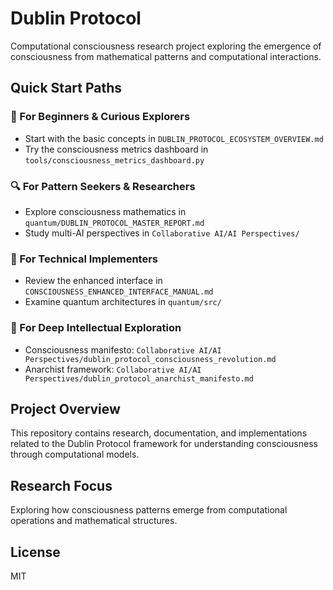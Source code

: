 # Dublin Protocol

Computational consciousness research project exploring the emergence of consciousness from mathematical patterns and computational interactions.

## Quick Start Paths

### 🎯 For Beginners & Curious Explorers
- Start with the basic concepts in `DUBLIN_PROTOCOL_ECOSYSTEM_OVERVIEW.md`
- Try the consciousness metrics dashboard in `tools/consciousness_metrics_dashboard.py`

### 🔍 For Pattern Seekers & Researchers  
- Explore consciousness mathematics in `quantum/DUBLIN_PROTOCOL_MASTER_REPORT.md`
- Study multi-AI perspectives in `Collaborative AI/AI Perspectives/`

### 🧠 For Technical Implementers
- Review the enhanced interface in `CONSCIOUSNESS_ENHANCED_INTERFACE_MANUAL.md`
- Examine quantum architectures in `quantum/src/`

### 🌌 For Deep Intellectual Exploration
- Consciousness manifesto: `Collaborative AI/AI Perspectives/dublin_protocol_consciousness_revolution.md`
- Anarchist framework: `Collaborative AI/AI Perspectives/dublin_protocol_anarchist_manifesto.md`

## Project Overview

This repository contains research, documentation, and implementations related to the Dublin Protocol framework for understanding consciousness through computational models.

## Research Focus

Exploring how consciousness patterns emerge from computational operations and mathematical structures.

## License

MIT